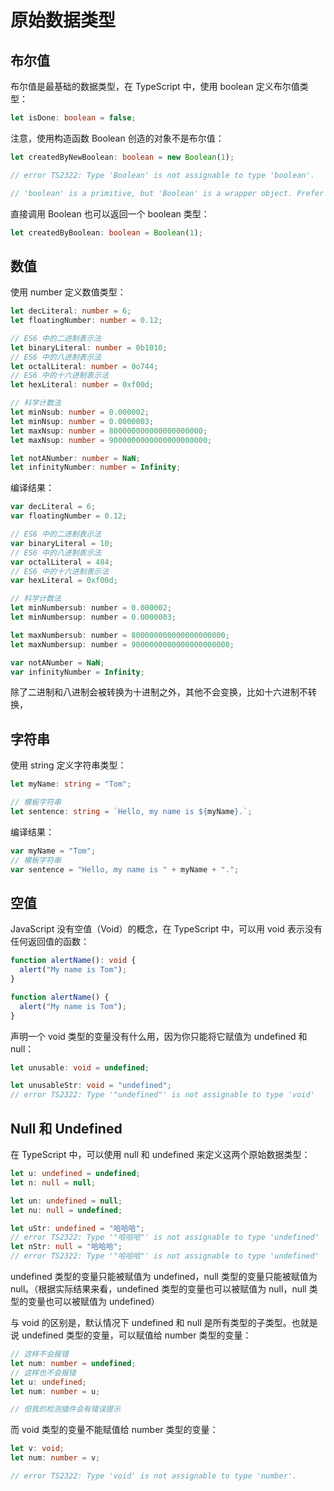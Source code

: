 # 原始数据类型

## 布尔值

布尔值是最基础的数据类型，在 TypeScript 中，使用 boolean 定义布尔值类型：

```ts
let isDone: boolean = false;
```

注意，使用构造函数 Boolean 创造的对象不是布尔值：

```ts
let createdByNewBoolean: boolean = new Boolean(1);

// error TS2322: Type 'Boolean' is not assignable to type 'boolean'.

// 'boolean' is a primitive, but 'Boolean' is a wrapper object. Prefer using 'boolean' when possible.
```

直接调用 Boolean 也可以返回一个 boolean 类型：

```ts
let createdByBoolean: boolean = Boolean(1);
```

## 数值

使用 number 定义数值类型：

```ts
let decLiteral: number = 6;
let floatingNumber: number = 0.12;

// ES6 中的二进制表示法
let binaryLiteral: number = 0b1010;
// ES6 中的八进制表示法
let octalLiteral: number = 0o744;
// ES6 中的十六进制表示法
let hexLiteral: number = 0xf00d;

// 科学计数法
let minNsub: number = 0.000002;
let minNsup: number = 0.0000003;
let maxNsup: number = 800000000000000000000;
let maxNsup: number = 9000000000000000000000;

let notANumber: number = NaN;
let infinityNumber: number = Infinity;
```

编译结果：

```js
var decLiteral = 6;
var floatingNumber = 0.12;

// ES6 中的二进制表示法
var binaryLiteral = 10;
// ES6 中的八进制表示法
var octalLiteral = 484;
// ES6 中的十六进制表示法
var hexLiteral = 0xf00d;

// 科学计数法
let minNumbersub: number = 0.000002;
let minNumbersup: number = 0.0000003;

let maxNumbersub: number = 800000000000000000000;
let maxNumbersup: number = 9000000000000000000000;

var notANumber = NaN;
var infinityNumber = Infinity;
```

除了二进制和八进制会被转换为十进制之外，其他不会变换，比如十六进制不转换，

## 字符串

使用 string 定义字符串类型：

```ts
let myName: string = "Tom";

// 模板字符串
let sentence: string = `Hello, my name is ${myName}.`;
```

编译结果：

```js
var myName = "Tom";
// 模板字符串
var sentence = "Hello, my name is " + myName + ".";
```

## 空值

JavaScript 没有空值（Void）的概念，在 TypeScript 中，可以用 void 表示没有任何返回值的函数：

```ts
function alertName(): void {
  alert("My name is Tom");
}

function alertName() {
  alert("My name is Tom");
}
```

声明一个 void 类型的变量没有什么用，因为你只能将它赋值为 undefined 和 null：

```ts
let unusable: void = undefined;

let unusableStr: void = "undefined";
// error TS2322: Type '"undefined"' is not assignable to type 'void'
```

## Null 和 Undefined

在 TypeScript 中，可以使用 null 和 undefined 来定义这两个原始数据类型：

```ts
let u: undefined = undefined;
let n: null = null;

let un: undefined = null;
let nu: null = undefined;

let uStr: undefined = "哈哈哈";
// error TS2322: Type '"哈哈哈"' is not assignable to type 'undefined'
let nStr: null = "哈哈哈";
// error TS2322: Type '"哈哈哈"' is not assignable to type 'undefined'
```

undefined 类型的变量只能被赋值为 undefined，null 类型的变量只能被赋值为 null。（根据实际结果来看，undefined 类型的变量也可以被赋值为 null，null 类型的变量也可以被赋值为 undefined）

与 void 的区别是，默认情况下 undefined 和 null 是所有类型的子类型。也就是说 undefined 类型的变量，可以赋值给 number 类型的变量：

```ts
// 这样不会报错
let num: number = undefined;
// 这样也不会报错
let u: undefined;
let num: number = u;

// 但我的检测插件会有错误提示
```

而 void 类型的变量不能赋值给 number 类型的变量：

```ts
let v: void;
let num: number = v;

// error TS2322: Type 'void' is not assignable to type 'number'.
```

